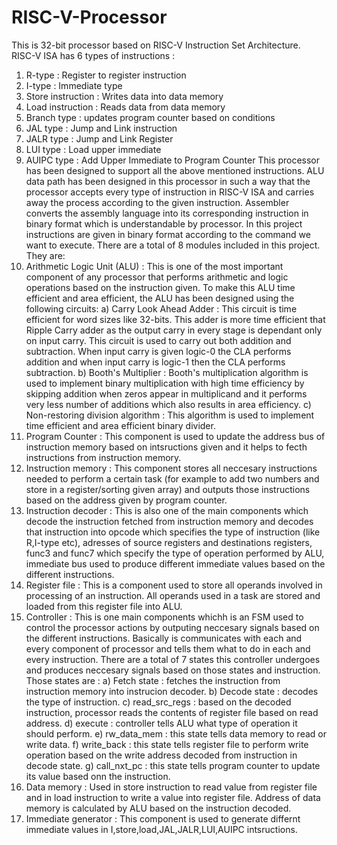 # RISC-V-Processor
This is 32-bit processor based on RISC-V Instruction Set Architecture.  
RISC-V ISA has 6 types of instructions :
1) R-type : Register to register instruction
2) I-type : Immediate type
3) Store instruction : Writes data into data memory
4) Load instruction : Reads data from data memory
5) Branch type : updates program counter based on conditions
6) JAL type : Jump and Link instruction
7) JALR type : Jump and Link Register 
8) LUI type : Load upper immediate 
9) AUIPC type : Add Upper Immediate to Program Counter
This processor has been designed to support all the above mentioned instructions. ALU data path has been designed in this processor in such a way that the processor accepts every type of instruction in RISC-V ISA and carries away the process according to the given instruction. 
Assembler converts the assembly language into its corresponding instruction in binary format which is understandable by processor. In this project instructions are given in binary format according to the command we want to execute.
There are a total of 8 modules included in this project. They are:
1) Arithmetic Logic Unit (ALU) : This is one of the most important component of any processor that performs arithmetic and logic operations based on the instruction given. To make this ALU time efficient and area efficient, the ALU has been designed using the following circuits:
a) Carry Look Ahead Adder : This circuit is time efficient for word sizes like 32-bits. This adder is more time efficient that Ripple Carry adder as the output carry in every stage is dependant only on input carry. This circuit is used to carry out both 
addition and subtraction. When input carry is given logic-0 the CLA performs addition and when input carry is logic-1 then the CLA performs subtraction.
b) Booth's Multiplier : Booth's multiplication algorithm is used to implement binary multiplication with high time efficiency by skipping addition when zeros appear in multiplicand and it performs very less number of additions which also results in area 
efficiency.
c) Non-restoring division algorithm : This algorithm is used to implement time efficient and area efficient binary divider.
2) Program Counter : This component is used to update the address bus of instruction memory based on intsructions given and it helps to fecth instructions from instruction memory.
3) Instruction memory : This component stores all neccesary instructions needed to perform a certain task (for example to add two numbers and store in a register/sorting given array) and outputs those instructions based on the address given by program counter.
4) Instruction decoder : This is also one of the main components which decode the instruction fetched from instruction memory and decodes that instruction into opcode which specifies the type of instruction (like R,I-type etc), adresses of source registers and destinations registers, func3 and func7 which specify the type of operation performed by ALU, immediate bus used to produce different immediate values based on the different instructions.
5) Register file : This is a component used to store all operands involved in processing of an instruction. All operands used in a task are stored and loaded from this register file into ALU.
6) Controller : This is one main components whichh is an FSM used to control the processor actions by outputing neccesary signals based on the different instructions. Basically is communicates with each and every component of processor and tells them what to do in each and every instruction. There are a total of 7 states this controller undergoes and produces neccesary signals based on those states and instruction. Those states are :
a) Fetch state : fetches the instruction from instruction memory into instrucion decoder.
b) Decode state : decodes the type of instruction.
c) read_src_regs : based on the decoded instruction, processor reads the contents of register file based on read address.
d) execute : controller tells ALU what type of operation it should perform.
e) rw_data_mem : this state tells data memory to read or write data.
f) write_back : this state tells register file to perform write operation based on the write address decoded from instruction in decode state.
g) call_nxt_pc : this state tells program counter to update its value based onn the instruction.
7) Data memory : Used in store instruction to read value from register file and in load instruction to write a value into register file. Address of data memory is calculated by ALU based on the instruction decoded.
8) Immediate generator : This component is used to generate differnt immediate values in I,store,load,JAL,JALR,LUI,AUIPC intsructions.
